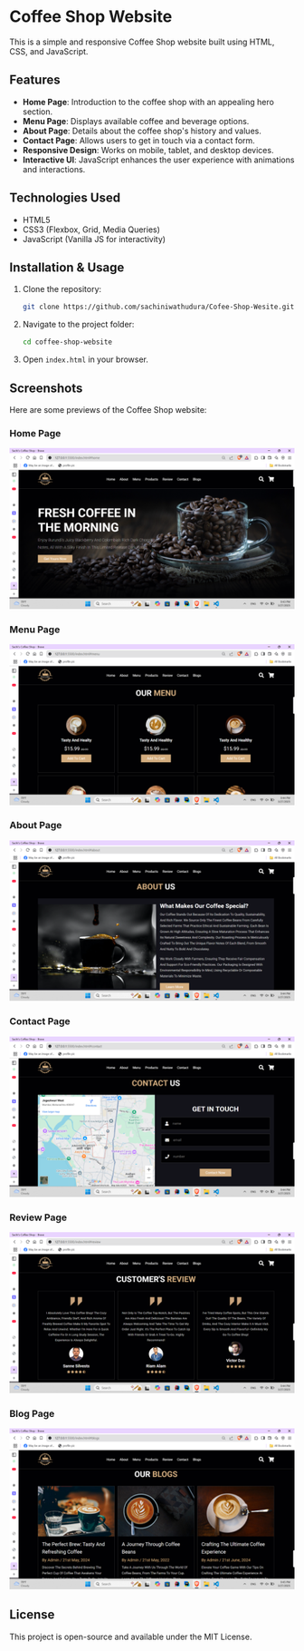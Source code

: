 # Coffee Shop Website

This is a simple and responsive Coffee Shop website built using HTML, CSS, and JavaScript.

## Features
- **Home Page**: Introduction to the coffee shop with an appealing hero section.
- **Menu Page**: Displays available coffee and beverage options.
- **About Page**: Details about the coffee shop's history and values.
- **Contact Page**: Allows users to get in touch via a contact form.
- **Responsive Design**: Works on mobile, tablet, and desktop devices.
- **Interactive UI**: JavaScript enhances the user experience with animations and interactions.

## Technologies Used
- HTML5
- CSS3 (Flexbox, Grid, Media Queries)
- JavaScript (Vanilla JS for interactivity)

## Installation & Usage
1. Clone the repository:
   ```bash
   git clone https://github.com/sachiniwathudura/Cofee-Shop-Wesite.git
   ```
2. Navigate to the project folder:
   ```bash
   cd coffee-shop-website
   ```
3. Open `index.html` in your browser.


## Screenshots
Here are some previews of the Coffee Shop website:

### Home Page
![Home Page](assets/images/home.png)

### Menu Page
![Menu Page](assets/images/menu.png)

### About Page
![About Page](assets/images/about.png)

### Contact Page
![Contact Page](assets/images/contact.png)

### Review Page
![Review Page](assets/images/review.png)

### Blog Page
![Blog Page](assets/images/blog.png)


## License
This project is open-source and available under the MIT License.
